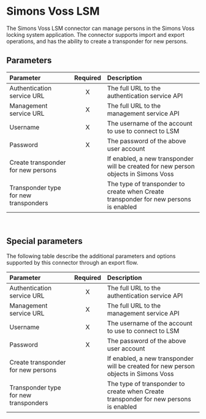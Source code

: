 # Simons Voss LSM

The Simons Voss LSM connector can manage persons in the Simons Voss
locking system application. The connector supports import and export
operations, and has the ability to create a transponder for new persons.

## Parameters

|               Parameter               | Required |                                      Description                                     |
|:-------------------------------------|:--------:|:------------------------------------------------------------------------------------|
|       Authentication service URL      |     X    |                    The full URL to the authentication service API                    |
|         Management service URL        |     X    |                      The full URL to the management service API                      |
|                Username               |     X    |                 The username of the account to use to connect to LSM                 |
|                Password               |     X    |                        The password of the above user account                        |
|   Create transponder for new persons  |          |  If enabled, a new transponder will be created for new person objects in Simons Voss |
| Transponder type for new transponders |          | The type of transponder to create when Create transponder for new persons is enabled |
<br>

## Special parameters

The following table describe the additional parameters and options
supported by this connector through an export flow.
<br>

|               Parameter               | Required |                                      Description                                     |
|:-------------------------------------|:--------:|:------------------------------------------------------------------------------------|
|       Authentication service URL      |     X    |                    The full URL to the authentication service API                    |
|         Management service URL        |     X    |                      The full URL to the management service API                      |
|                Username               |     X    |                 The username of the account to use to connect to LSM                 |
|                Password               |     X    |                        The password of the above user account                        |
|   Create transponder for new persons  |          |  If enabled, a new transponder will be created for new person objects in Simons Voss |
| Transponder type for new transponders |          | The type of transponder to create when Create transponder for new persons is enabled |
